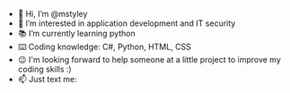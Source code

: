 - 👋 Hi, I’m @mstyley
- 👀 I’m interested in application development and IT security
- 📚 I’m currently learning python
- ⌨️ Coding knowledge: C#, Python, HTML, CSS 
- 😉 I'm looking forward to help someone at a little project to improve my coding skills :)
- 📫 Just text me: 

<!---
mstyley/mstyley is a ✨ special ✨ repository because its `README.md` (this file) appears on your GitHub profile.
You can click the Preview link to take a look at your changes.
--->
